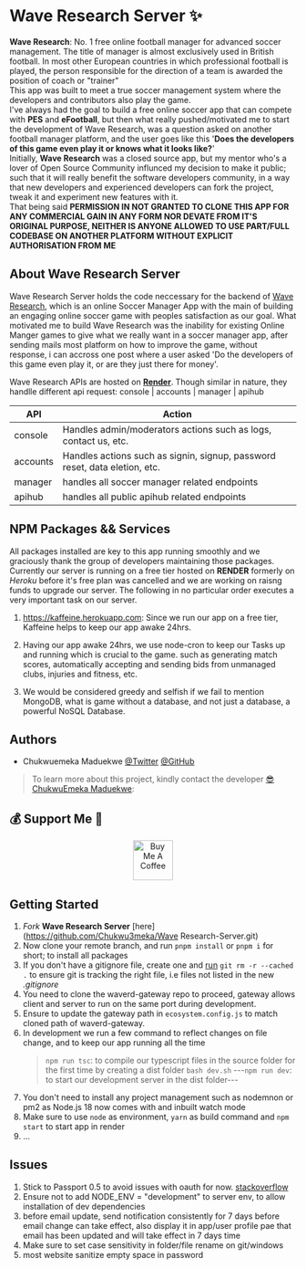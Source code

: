 # Wave Research Server ✨

**Wave Research**: No. 1 free online football manager for advanced soccer management. The title of manager is almost exclusively used in British football. In most other European countries in which professional football is played, the person responsible for the direction of a team is awarded the position of coach or "trainer"<br/>
This app was built to meet a true soccer management system where the developers and contributors also play the game.<br/>
I've always had the goal to build a free online soccer app that can compete with **PES** and **eFootball**, but then what really pushed/motivated me to start the development of Wave Research, was a question asked on another football manager platform, and the user goes like this '**Does the developers of this game even play it or knows what it looks like?**'<br/>
Initially, **Wave Research** was a closed source app, but my mentor who's a lover of Open Source Community influnced my decision to make it public; such that it will really benefit the software developers community, in a way that new developers and experienced developers can fork the project, tweak it and experiment new features with it.<br/>
That being said **PERMISSION IN NOT GRANTED TO CLONE THIS APP FOR ANY COMMERCIAL GAIN IN ANY FORM NOR DEVATE FROM IT'S ORIGINAL PURPOSE, NEITHER IS ANYONE ALLOWED TO USE PART/FULL CODEBASE ON ANOTHER PLATFORM WITHOUT EXPLICIT AUTHORISATION FROM ME**

## About Wave Research Server

Wave Research Server holds the code neccessary for the backend of [Wave Research](https://www.waverd.com), which is an online Soccer Manager App with the main of building an engaging online soccer game with peoples satisfaction as our goal. What motivated me to build Wave Research was the inability for existing Online Manger games to give what we really want in a soccer manager app, after sending mails most platform on how to improve the game, without response, i can accross one post where a user asked 'Do the developers of this game even play it, or are they just there for money'.

Wave Research APIs are hosted on **[Render](https://render.com/)**. Though similar in nature, they handlle different api request: console | accounts | manager | apihub

| API      | Action                                                                     |
| -------- | -------------------------------------------------------------------------- |
| console  | Handles admin/moderators actions such as logs, contact us, etc.            |
| accounts | Handles actions such as signin, signup, password reset, data eletion, etc. |
| manager  | handles all soccer manager related endpoints                               |
| apihub   | handles all public apihub related endpoints                                |

## NPM Packages && Services

All packages installed are key to this app running smoothly and we graciously thank the group of developers maintaining those packages. Currently our server is running on a free tier hosted on **RENDER** formerly on _Heroku_ before it's free plan was cancelled and we are working on raisng funds to upgrade our server. The following in no particular order executes a very important task on our server.

1. https://kaffeine.herokuapp.com: Since we run our app on a free tier, Kaffeine helps to keep our app awake 24hrs.

2. Having our app awake 24hrs, we use node-cron to keep our Tasks up and running which is crucial to the game. such as generating match scores, automatically accepting and sending bids from unmanaged clubs, injuries and fitness, etc.

3. We would be considered greedy and selfish if we fail to mention MongoDB, what is game without a database, and not just a database, a powerful NoSQL Database.

## Authors

- Chukwuemeka Maduekwe [@Twitter](https://www.twitter.com/Chukwu3meka) [@GitHub](https://github.com/Chukwu3meka)

> To learn more about this project, kindly contact the developer [😎 ChukwuEmeka Maduekwe](https://www.linkedin.com/in/chukwu3meka/):

## 💰 Support Me 👋

<p align="center">
<a href="https://www.buymeacoffee.com/chukwu3meka" target="_blank"><img src="https://cdn.buymeacoffee.com/buttons/v2/default-yellow.png" alt="Buy Me A Coffee" height="70" ></a>
</p>

## Getting Started

1. _Fork_ **Wave Research Server** [here](https://github.com/Chukwu3meka/Wave Research-Server.git)
2. Now clone your remote branch, and run `pnpm install` or `pnpm i` for short; to install all packages
3. If you don't have a gitignore file, create one and [run](https://sigalambigha.home.blog/2020/03/11/how-to-refresh-gitignore/) `git rm -r --cached .` to ensure git is tracking the right file, i.e files not listed in the new _.gitignore_
4. You need to clone the waverd-gateway repo to proceed, gateway allows client and server to run on the same port during development.
5. Ensure to update the gateway path in `ecosystem.config.js` to match cloned path of waverd-gateway.
6. In development we run a few command to reflect changes on file change, and to keep our app running all the time
   > `npm run tsc`: to compile our typescript files in the source folder for the first time by creating a dist folder
   > `bash dev.sh`
   > ---`npm run dev`: to start our development server in the dist folder---
7. You don't need to install any project management such as nodemnon or pm2 as Node.js 18 now comes with and inbuilt watch mode
8. Make sure to use `node` as environment, `yarn` as build command and `npm start` to start app in render
9. ...

## Issues

1. Stick to Passport 0.5 to avoid issues with oauth for now. [stackoverflow](https://stackoverflow.com/questions/72375564/typeerror-req-session-regenerate-is-not-a-function-using-passport)
2. Ensure not to add NODE_ENV = "development" to server env, to allow installation of dev dependencies
3. before email update, send notification consistently for 7 days before email change can take effect, also display it in app/user profile pae that email has been updated and will take effect in 7 days time
4. Make sure to set case sensitivity in folder/file rename on git/windows
5. most website sanitize empty space in password
